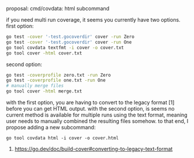 proposal: cmd/covdata: html subcommand

if you need multi run coverage, it seems you currently have two options. first option:

~~~sh
go test -cover '-test.gocoverdir' cover -run Zero
go test -cover '-test.gocoverdir' cover -run One
go tool covdata textfmt -i cover -o cover.txt
go tool cover -html cover.txt
~~~

second option:

~~~sh
go test -coverprofile zero.txt -run Zero
go test -coverprofile one.txt -run One
# manually merge files
go tool cover -html merge.txt
~~~

with the first option, you are having to convert to the legacy format [1] before you can get HTML output. with the second option, is seems no current method is available for multiple runs using the text format, meaning user needs to manually combined the resulting files somehow. to that end, I propose adding a new subcommand:

~~~
go tool covdata html -i cover -o cover.html
~~~

1. https://go.dev/doc/build-cover#converting-to-legacy-text-format
